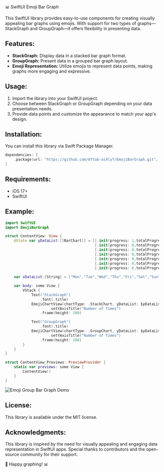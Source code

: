 📊 SwiftUI Emoji Bar Graph

This SwiftUI library provides easy-to-use components for creating visually appealing bar graphs using emojis. With support for two types of graphs—StackGraph and GroupGraph—it offers flexibility in presenting data.

## Features:
- **StackGraph:** Display data in a stacked bar graph format.
- **GroupGraph:** Present data in a grouped bar graph layout.
- **Emoji Representation:** Utilize emojis to represent data points, making graphs more engaging and expressive.

## Usage:
1. Import the library into your SwiftUI project.
2. Choose between StackGraph or GroupGraph depending on your data presentation needs.
3. Provide data points and customize the appearance to match your app's design.

## Installation:
You can install this library via Swift Package Manager.

```swift
dependencies: [
    .package(url: "https://github.com/Aftab-ai4lyf/EmojiBarGraph.git", .upToNextMajor(from: "1.0.0"))
]
```

## Requirements:
- iOS 17+
- SwiftUI

## Example:
```swift
import SwiftUI
import EmojiBarGraph

struct ContentView: View {
    @State var yDataList:[[BarChart]] = [[.init(progress: 1,totalProgress: 4,color: "#FA6418"),.init(progress: 3,totalProgress: 14,color: "#BD013C",emoji: "love")],
                                         [.init(progress: 0,totalProgress: 0,color: "#FA6418"),.init(progress: 0,totalProgress: 0,color: "#BD013C",emoji: "love")],
                                         [.init(progress: 0,totalProgress: 0,color: "#FA6418"),.init(progress: 0,totalProgress: 0,color: "#BD013C",emoji: "love")],
                                         [.init(progress: 0,totalProgress: 0,color: "#FA6418"),.init(progress: 0,totalProgress: 0,color: "#BD013C",emoji: "love")],
                                         [.init(progress: 0,totalProgress: 0,color: "#FA6418"),.init(progress: 0,totalProgress: 0,color: "#BD013C",emoji: "love")],
                                         [.init(progress: 0,totalProgress: 0,color: "#FA6418"),.init(progress: 0,totalProgress: 0,color: "#BD013C",emoji: "love")],
                                         [.init(progress: 0,totalProgress: 0,color: "#FA6418"),.init(progress: 0,totalProgress: 0,color: "#BD013C",emoji: "love")]]
    
    var xDataList:[String] = ["Mon","Tue","Wed","Thu","Fri","Sat","Sun"]

    var body: some View {
        VStack {
            Text("StackGraph")
                .font(.title)
            EmojiChartView(chartType: .StackChart, yDataList: $yDataList, xDataList: xDataList, showEmoji: true)
                    .setYAxisTitle("Number of Times")
                .frame(height: 200)

            Text("GroupGraph")
                .font(.title)
            EmojiChartView(chartType: .GroupChart, yDataList: $yDataList, xDataList: xDataList, showEmoji: false)
                    .setYAxisTitle("Number of Times")
                .frame(height: 200)
        }
    }
}

struct ContentView_Previews: PreviewProvider {
    static var previews: some View {
        ContentView()
    }
}
```
![Emoji Group Bar Graph Demo]([https://example.com/emojibargraphdemo.png](https://github.com/Aftab-ai4lyf/EmojiBarGraph/blob/main/Group%20Chart.png))

## License:
This library is available under the MIT license.

## Acknowledgments:
This library is inspired by the need for visually appealing and engaging data representation in SwiftUI apps. Special thanks to contributors and the open-source community for their support.

🚀 Happy graphing! 📊
